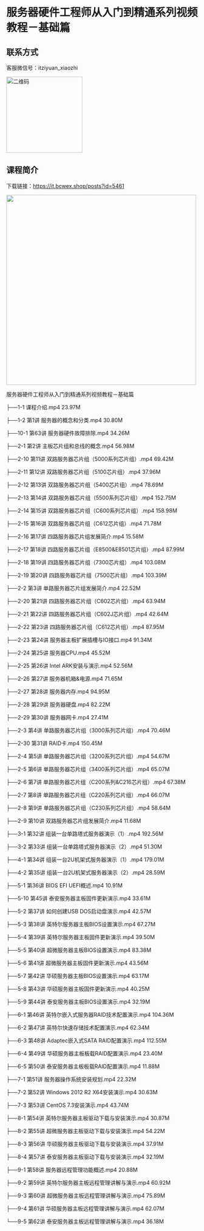 # 服务器硬件工程师从入门到精通系列视频教程－基础篇

## 联系方式

客服微信号：itziyuan_xiaozhi

<img src="https://ziyuanyun.oss-cn-guangzhou.aliyuncs.com/common/20240614073449/666b82192834a.jpg" width="200" height="200" alt="二维码">

## 课程简介

下载链接：https://it.bcwex.shop/posts?id=5461

<img src="https://ziyuanyun.oss-cn-guangzhou.aliyuncs.com/yun/20241201162223/674c1cbf884a6.jpg" width="500" alt="">

  服务器硬件工程师从入门到精通系列视频教程－基础篇



 ├──1-1 课程介绍.mp4 23.97M

 ├──1-2 第1讲 服务器的概念和分类.mp4 30.80M

 ├──10-1 第63讲 服务器硬件故障排除.mp4 34.26M

 ├──2-1 第2讲 主板芯片组和总线的概念.mp4 56.98M

 ├──2-10 第11讲 双路服务器芯片组（5000系列芯片组）.mp4 69.42M

 ├──2-11 第12讲 双路服务器芯片组（5100芯片组）.mp4 37.96M

 ├──2-12 第13讲 双路服务器芯片组（5400芯片组）.mp4 78.69M

 ├──2-13 第14讲 双路服务器芯片组（5500系列芯片组）.mp4 152.75M

 ├──2-14 第15讲 双路服务器芯片组（C600系列芯片组）.mp4 158.98M

 ├──2-15 第16讲 双路服务器芯片组（C612芯片组）.mp4 71.78M

 ├──2-16 第17讲 四路服务器芯片组发展简介.mp4 15.58M

 ├──2-17 第18讲 四路服务器芯片组（E8500&amp;E8501芯片组）.mp4 87.99M

 ├──2-18 第19讲 四路服务器芯片组（7300芯片组）.mp4 103.08M

 ├──2-19 第20讲 四路服务器芯片组（7500芯片组）.mp4 103.39M

 ├──2-2 第3讲 单路服务器芯片组发展简介.mp4 22.52M

 ├──2-20 第21讲 四路服务器芯片组（C602芯片组）.mp4 63.94M

 ├──2-21 第22讲 四路服务器芯片组（C602J芯片组）.mp4 42.64M

 ├──2-22 第23讲 四路服务器芯片组（C612芯片组）.mp4 87.95M

 ├──2-23 第24讲 服务器主板扩展插槽与IO接口.mp4 91.34M

 ├──2-24 第25讲 服务器CPU.mp4 45.52M

 ├──2-25 第26讲 Intel ARK安装与演示.mp4 52.56M

 ├──2-26 第27讲 服务器机箱&amp;电源.mp4 71.65M

 ├──2-27 第28讲 服务器内存.mp4 94.95M

 ├──2-28 第29讲 服务器硬盘.mp4 82.22M

 ├──2-29 第30讲 服务器网卡.mp4 27.41M

 ├──2-3 第4讲 单路服务器芯片组（3000系列芯片组）.mp4 70.46M

 ├──2-30 第31讲 RAID卡.mp4 150.45M

 ├──2-4 第5讲 单路服务器芯片组（3200系列芯片组）.mp4 54.67M

 ├──2-5 第6讲 单路服务器芯片组（3400系列芯片组）.mp4 65.07M

 ├──2-6 第7讲 单路服务器芯片组（C200系列&amp;C216芯片组）.mp4 67.38M

 ├──2-7 第8讲 单路服务器芯片组（C220系列芯片组）.mp4 66.07M

 ├──2-8 第9讲 单路服务器芯片组（C230系列芯片组）.mp4 58.64M

 ├──2-9 第10讲 双路服务器芯片组发展简介.mp4 11.68M

 ├──3-1 第32讲 组装一台单路塔式服务器演示（1）.mp4 192.56M

 ├──3-2 第33讲 组装一台单路塔式服务器演示（2）.mp4 51.30M

 ├──4-1 第34讲 组装一台2U机架式服务器演示（1）.mp4 179.01M

 ├──4-2 第35讲 组装一台2U机架式服务器演示（2）.mp4 28.59M

 ├──5-1 第36讲 BIOS EFI UEFI概述.mp4 10.91M

 ├──5-10 第45讲 泰安服务器主板固件更新演示.mp4 33.61M

 ├──5-2 第37讲 如何创建USB DOS启动盘演示.mp4 42.57M

 ├──5-3 第38讲 英特尔服务器主板BIOS设置演示.mp4 67.27M

 ├──5-4 第39讲 英特尔服务器主板固件更新演示.mp4 39.50M

 ├──5-5 第40讲 超微服务器主板BIOS设置演示.mp4 83.38M

 ├──5-6 第41讲 超微服务器主板固件更新演示.mp4 43.56M

 ├──5-7 第42讲 华硕服务器主板BIOS设置演示.mp4 63.17M

 ├──5-8 第43讲 华硕服务器主板固件更新演示.mp4 40.25M

 ├──5-9 第44讲 泰安服务器主板BIOS设置演示.mp4 32.19M

 ├──6-1 第46讲 英特尔嵌入式服务器RAID技术配置演示.mp4 104.36M

 ├──6-2 第47讲 英特尔快速存储技术配置演示.mp4 62.34M

 ├──6-3 第48讲 Adaptec嵌入式SATA RAID配置演示.mp4 112.55M

 ├──6-4 第49讲 华硕服务器主板板载RAID配置演示.mp4 23.40M

 ├──6-5 第50讲 泰安服务器主板板载RAID配置演示.mp4 11.88M

 ├──7-1 第51讲 服务器操作系统安装规划.mp4 22.32M

 ├──7-2 第52讲 Windows 2012 R2 X64安装演示.mp4 30.63M

 ├──7-3 第53讲 CentOS 7.3安装演示.mp4 43.74M

 ├──8-1 第54讲 英特尔服务器主板驱动下载与安装演示.mp4 30.87M

 ├──8-2 第55讲 超微服务器主板驱动下载与安装演示.mp4 54.22M

 ├──8-3 第56讲 华硕服务器主板驱动下载与安装演示.mp4 37.91M

 ├──8-4 第57讲 泰安服务器主板驱动下载与安装演示.mp4 32.19M

 ├──9-1 第58讲 服务器远程管理功能概述.mp4 20.88M

 ├──9-2 第59讲 英特尔服务器主板远程管理讲解与演示.mp4 60.92M

 ├──9-3 第60讲 超微服务器主板远程管理讲解与演示.mp4 75.89M

 ├──9-4 第61讲 华硕服务器主板远程管理讲解与演示.mp4 62.07M

 └──9-5 第62讲 泰安服务器主板远程管理讲解与演示.mp4 36.18M

  